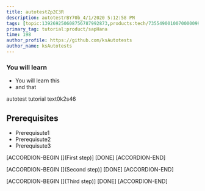 ```yaml
---
title: autotestZp2C3R
description: autotestrBY70b_4/1/2020 5:12:58 PM
tags: [topic:139269250608756787992873,products:tech/73554900100700000996,tutorial:experience/advanced]
primary_tag: tutorial:product/sapHana
time: 198
author_profile: https://github.com/ksAutotests
author_name: ksAutotests
---
```

### You will learn
- You will learn this
- and that

autotest tutorial text0k2s46

## Prerequisites
- Prerequisute1
- Prerequisute2
- Prerequisute3

[ACCORDION-BEGIN [](First step)]
[DONE]
[ACCORDION-END]

[ACCORDION-BEGIN [](Second step)]
[DONE]
[ACCORDION-END]

[ACCORDION-BEGIN [](Third step)]
[DONE]
[ACCORDION-END]

